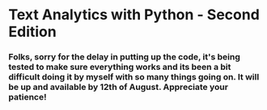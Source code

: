 # Text Analytics with Python - Second Edition

### Folks, sorry for the delay in putting up the code, it's being tested to make sure everything works and its been a bit difficult doing it by myself with so many things going on. It will be up and available by 12th of August. Appreciate your patience!
